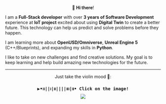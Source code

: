 <p align="center">👋 <b>Hi there</b>!</p>

I am a **Full-Stack developer** with over <b>3 years of Software Development</b> experience at <b>IoT project</b> excited about using **Digital Twin** to create a better future. This technology can help us predict and solve problems before they happen.

I am learning more about **OpenUSD/Omniverse**, **Unreal Engine 5** (C++/Blueprints), and expanding my skills in **Python**.

I like to take on new challenges and find creative solutions. My goal is to keep learning and help build amazing new technologies for the future.
<hr>

<p align="center">
Just take the violin mood 🎻: <br><br>
<kbd>
  <b>▶︎•၊၊||၊|။||||။၊|။• Click on the image!</b><br>
  <a href="https://www.youtube.com/watch?v=oTf5qi2J6PM"><img src="https://img.youtube.com/vi/oTf5qi2J6PM/0.jpg"></a>
</kbd>
</p>
